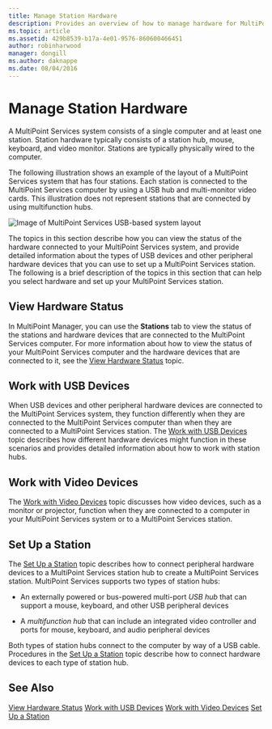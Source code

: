 ```yaml
---
title: Manage Station Hardware
description: Provides an overview of how to manage hardware for MultiPoint stations
ms.topic: article
ms.assetid: 429b8539-b17a-4e01-9576-860600466451
author: robinharwood
manager: dongill
ms.author: daknappe
ms.date: 08/04/2016
---
```

# Manage Station Hardware
A MultiPoint Services system consists of a single computer and at least one station. Station hardware typically consists of a station hub, mouse, keyboard, and video monitor. Stations are typically physically wired to the computer.

The following illustration shows an example of the layout of a MultiPoint Services system that has four stations. Each station is connected to the MultiPoint Services computer by using a USB hub and multi-monitor video cards. This illustration does not represent stations that are connected by using multifunction hubs.

![Image of MultiPoint Services USB-based system layout](./media/WMSMultiPointServerUSBSystemLayout.gif)

The topics in this section describe how you can view the status of the hardware connected to your MultiPoint Services system, and provide detailed information about the types of USB devices and other peripheral hardware devices that you can use to set up a MultiPoint Services station. The following is a brief description of the topics in this section that can help you select hardware and set up your MultiPoint Services station.

## View Hardware Status
In MultiPoint Manager, you can use the **Stations** tab to view the status of the stations and hardware devices that are connected to the MultiPoint Services computer. For more information about how to view the status of your MultiPoint Services computer and the hardware devices that are connected to it, see the [View Hardware Status](View-Hardware-Status.md) topic.

## Work with USB Devices
When USB devices and other peripheral hardware devices are connected to the MultiPoint Services system, they function differently when they are connected to the MultiPoint Services computer than when they are connected to a MultiPoint Services station. The [Work with USB Devices](Work-with-USB-Devices.md) topic describes how different hardware devices might function in these scenarios and provides detailed information about how to work with station hubs.

## Work with Video Devices
The [Work with Video Devices](Work-with-Video-Devices.md) topic discusses how video devices, such as a monitor or projector, function when they are connected to a computer in your MultiPoint Services system or to a MultiPoint Services station.

## Set Up a Station
The [Set Up a Station](Set-Up-a-Station.md) topic describes how to connect peripheral hardware devices to a MultiPoint Services station hub to create a MultiPoint Services station. MultiPoint Services supports two types of station hubs:

-   An externally powered or bus-powered multi-port *USB hub* that can support a mouse, keyboard, and other USB peripheral devices

-   A *multifunction hub* that can include an integrated video controller and ports for mouse, keyboard, and audio peripheral devices

Both types of station hubs connect to the computer by way of a USB cable. Procedures in the [Set Up a Station](Set-Up-a-Station.md) topic describe how to connect hardware devices to each type of station hub.

## See Also
[View Hardware Status](View-Hardware-Status.md)
[Work with USB Devices](Work-with-USB-Devices.md)
[Work with Video Devices](Work-with-Video-Devices.md)
[Set Up a Station](Set-Up-a-Station.md)
